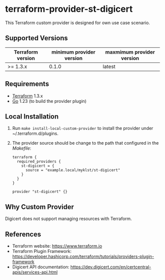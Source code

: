 # terraform-provider-st-digicert

This Terraform custom provider is designed for own use case scenario.

Supported Versions
------------------

| Terraform version | minimum provider version |maxmimum provider version
| ---- | ---- | ----|
| >= 1.3.x | 0.1.0 | latest |

Requirements
------------

- [Terraform](https://www.terraform.io/downloads.html) 1.3.x
- [Go](https://golang.org/doc/install) 1.23 (to build the provider plugin)

Local Installation
------------------

1. Run `make install-local-custom-provider` to install the provider under ~/.terraform.d/plugins.

2. The provider source should be change to the path that configured in the *Makefile*:

    ```
    terraform {
      required_providers {
        st-digicert = {
          source = "example.local/myklst/st-digicert"
        }
      }
    }

    provider "st-digicert" {}
    ```

Why Custom Provider
-------------------

Digicert does not support managing resources with Terraform.


References
----------

- Terraform website: https://www.terraform.io
- Terraform Plugin Framework: https://developer.hashicorp.com/terraform/tutorials/providers-plugin-framework
- Digicert API documentation: https://dev.digicert.com/en/certcentral-apis/services-api.html
